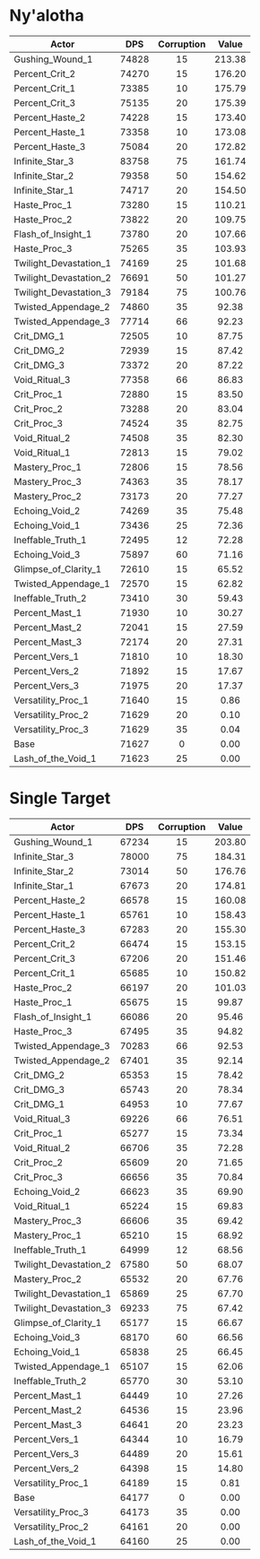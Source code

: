 # Ny'alotha
| Actor | DPS | Corruption | Value |
|---|:---:|:---:|:---:|
|Gushing_Wound_1|74828|15|213.38|
|Percent_Crit_2|74270|15|176.20|
|Percent_Crit_1|73385|10|175.79|
|Percent_Crit_3|75135|20|175.39|
|Percent_Haste_2|74228|15|173.40|
|Percent_Haste_1|73358|10|173.08|
|Percent_Haste_3|75084|20|172.82|
|Infinite_Star_3|83758|75|161.74|
|Infinite_Star_2|79358|50|154.62|
|Infinite_Star_1|74717|20|154.50|
|Haste_Proc_1|73280|15|110.21|
|Haste_Proc_2|73822|20|109.75|
|Flash_of_Insight_1|73780|20|107.66|
|Haste_Proc_3|75265|35|103.93|
|Twilight_Devastation_1|74169|25|101.68|
|Twilight_Devastation_2|76691|50|101.27|
|Twilight_Devastation_3|79184|75|100.76|
|Twisted_Appendage_2|74860|35|92.38|
|Twisted_Appendage_3|77714|66|92.23|
|Crit_DMG_1|72505|10|87.75|
|Crit_DMG_2|72939|15|87.42|
|Crit_DMG_3|73372|20|87.22|
|Void_Ritual_3|77358|66|86.83|
|Crit_Proc_1|72880|15|83.50|
|Crit_Proc_2|73288|20|83.04|
|Crit_Proc_3|74524|35|82.75|
|Void_Ritual_2|74508|35|82.30|
|Void_Ritual_1|72813|15|79.02|
|Mastery_Proc_1|72806|15|78.56|
|Mastery_Proc_3|74363|35|78.17|
|Mastery_Proc_2|73173|20|77.27|
|Echoing_Void_2|74269|35|75.48|
|Echoing_Void_1|73436|25|72.36|
|Ineffable_Truth_1|72495|12|72.28|
|Echoing_Void_3|75897|60|71.16|
|Glimpse_of_Clarity_1|72610|15|65.52|
|Twisted_Appendage_1|72570|15|62.82|
|Ineffable_Truth_2|73410|30|59.43|
|Percent_Mast_1|71930|10|30.27|
|Percent_Mast_2|72041|15|27.59|
|Percent_Mast_3|72174|20|27.31|
|Percent_Vers_1|71810|10|18.30|
|Percent_Vers_2|71892|15|17.67|
|Percent_Vers_3|71975|20|17.37|
|Versatility_Proc_1|71640|15|0.86|
|Versatility_Proc_2|71629|20|0.10|
|Versatility_Proc_3|71629|35|0.04|
|Base|71627|0|0.00|
|Lash_of_the_Void_1|71623|25|0.00|

# Single Target
| Actor | DPS | Corruption | Value |
|---|:---:|:---:|:---:|
|Gushing_Wound_1|67234|15|203.80|
|Infinite_Star_3|78000|75|184.31|
|Infinite_Star_2|73014|50|176.76|
|Infinite_Star_1|67673|20|174.81|
|Percent_Haste_2|66578|15|160.08|
|Percent_Haste_1|65761|10|158.43|
|Percent_Haste_3|67283|20|155.30|
|Percent_Crit_2|66474|15|153.15|
|Percent_Crit_3|67206|20|151.46|
|Percent_Crit_1|65685|10|150.82|
|Haste_Proc_2|66197|20|101.03|
|Haste_Proc_1|65675|15|99.87|
|Flash_of_Insight_1|66086|20|95.46|
|Haste_Proc_3|67495|35|94.82|
|Twisted_Appendage_3|70283|66|92.53|
|Twisted_Appendage_2|67401|35|92.14|
|Crit_DMG_2|65353|15|78.42|
|Crit_DMG_3|65743|20|78.34|
|Crit_DMG_1|64953|10|77.67|
|Void_Ritual_3|69226|66|76.51|
|Crit_Proc_1|65277|15|73.34|
|Void_Ritual_2|66706|35|72.28|
|Crit_Proc_2|65609|20|71.65|
|Crit_Proc_3|66656|35|70.84|
|Echoing_Void_2|66623|35|69.90|
|Void_Ritual_1|65224|15|69.83|
|Mastery_Proc_3|66606|35|69.42|
|Mastery_Proc_1|65210|15|68.92|
|Ineffable_Truth_1|64999|12|68.56|
|Twilight_Devastation_2|67580|50|68.07|
|Mastery_Proc_2|65532|20|67.76|
|Twilight_Devastation_1|65869|25|67.70|
|Twilight_Devastation_3|69233|75|67.42|
|Glimpse_of_Clarity_1|65177|15|66.67|
|Echoing_Void_3|68170|60|66.56|
|Echoing_Void_1|65838|25|66.45|
|Twisted_Appendage_1|65107|15|62.06|
|Ineffable_Truth_2|65770|30|53.10|
|Percent_Mast_1|64449|10|27.26|
|Percent_Mast_2|64536|15|23.96|
|Percent_Mast_3|64641|20|23.23|
|Percent_Vers_1|64344|10|16.79|
|Percent_Vers_3|64489|20|15.61|
|Percent_Vers_2|64398|15|14.80|
|Versatility_Proc_1|64189|15|0.81|
|Base|64177|0|0.00|
|Versatility_Proc_3|64173|35|0.00|
|Versatility_Proc_2|64161|20|0.00|
|Lash_of_the_Void_1|64160|25|0.00|
